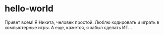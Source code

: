 # hello-world
Привет всем!
Я Никита, человек простой. Люблю кодировать и играть в компьютерные игры.
А еще, кажется, я забыл сделать ИТ...
